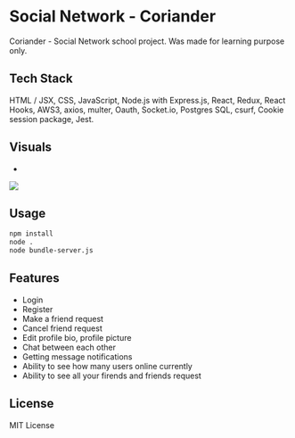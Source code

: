 # Social Network - Coriander
Coriander - Social Network school project. Was made for learning purpose only.

## Tech Stack

HTML / JSX, CSS, JavaScript, Node.js with Express.js, React, Redux, React Hooks, AWS3, axios, multer, Oauth, Socket.io, Postgres SQL, csurf, Cookie session package, Jest.

## Visuals
*
<img src="https://j.gifs.com/JyXLql.gif" />

## Usage

```bash
npm install
node .
node bundle-server.js
```

## Features 

* Login
* Register
* Make a friend request
* Cancel friend request
* Edit profile bio, profile picture
* Chat between each other
* Getting message notifications
* Ability to see how many users online currently
* Ability to see all your firends and friends request

## License

MIT License